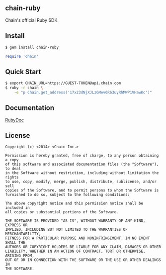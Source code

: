 ## chain-ruby

Chain's official Ruby SDK.

## Install

```bash
$ gem install chain-ruby
```

```ruby
require 'chain'
```

## Quick Start

```bash
$ export CHAIN_URL=https://GUEST-TOKEN@api.chain.com
$ ruby -r chain \
	-e "p Chain.get_address('17x23dNjXJLzGMev6R63uyRhMWP1VHawKc')"
```

## Documentation

[RubyDoc](http://rubydoc.info/github/chain-engineering/chain-ruby/master/Chain)

## License

```
Copyright (c) <2014> <Chain Inc.>

Permission is hereby granted, free of charge, to any person obtaining a copy
of this software and associated documentation files (the "Software"), to deal
in the Software without restriction, including without limitation the rights
to use, copy, modify, merge, publish, distribute, sublicense, and/or sell
copies of the Software, and to permit persons to whom the Software is
furnished to do so, subject to the following conditions:

The above copyright notice and this permission notice shall be included in
all copies or substantial portions of the Software.

THE SOFTWARE IS PROVIDED "AS IS", WITHOUT WARRANTY OF ANY KIND, EXPRESS OR
IMPLIED, INCLUDING BUT NOT LIMITED TO THE WARRANTIES OF MERCHANTABILITY,
FITNESS FOR A PARTICULAR PURPOSE AND NONINFRINGEMENT. IN NO EVENT SHALL THE
AUTHORS OR COPYRIGHT HOLDERS BE LIABLE FOR ANY CLAIM, DAMAGES OR OTHER
LIABILITY, WHETHER IN AN ACTION OF CONTRACT, TORT OR OTHERWISE, ARISING FROM,
OUT OF OR IN CONNECTION WITH THE SOFTWARE OR THE USE OR OTHER DEALINGS IN
THE SOFTWARE.
```
